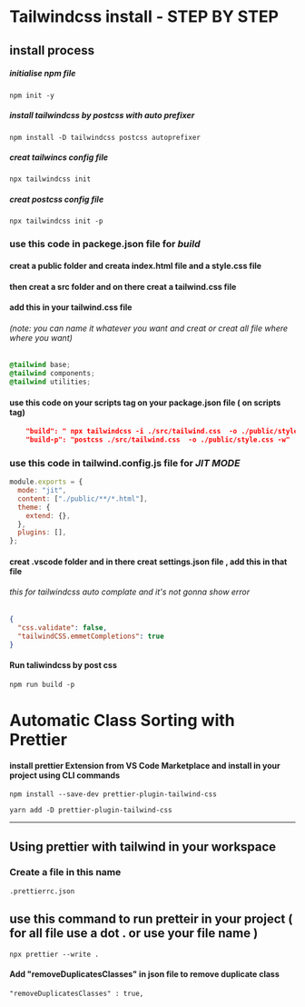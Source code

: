 # Tailwindcss install - STEP BY STEP

## install process

##### initialise npm  file

```
npm init -y
```

##### install tailwindcss by postcss with auto prefixer

```
npm install -D tailwindcss postcss autoprefixer
```

##### creat tailwincs config file

```
npx tailwindcss init
```

##### creat postcss config file 
```
npx tailwindcss init -p
```
### use this code in **packege.json** file for _build_

#### creat a public  folder  and creata index.html file  and a **style.css** file 
#### then  creat a src folder  and on there creat a **tailwind.css** file 

#### add this in your **tailwind.css** file 
###### *(note: you can name it whatever you want and creat or creat  all file where where you want)*
```css
@tailwind base;
@tailwind components;
@tailwind utilities;
```


#### use this code on  your scripts tag  on your  package.json file   ( on scripts tag)
```json
    "build": " npx tailwindcss -i ./src/tailwind.css  -o ./public/style.css -w",
    "build-p": "postcss ./src/tailwind.css  -o ./public/style.css -w"
```

### use this code in **tailwind.config.js file** for _JIT MODE_

```javaScript
module.exports = {
  mode: "jit",
  content: ["./public/**/*.html"],
  theme: {
    extend: {},
  },
  plugins: [],
};

```

#### creat .vscode folder  and in there  creat settings.json file , add this in that file 
###### this for tailwindcss auto complate and it's not gonna show error 

```json
{
  "css.validate": false,
  "tailwindCSS.emmetCompletions": true
}

```

#### Run taliwindcss by post css 

```
npm run build -p 
```


# Automatic Class Sorting with Prettier
 #### install prettier Extension from VS Code Marketplace   and install in your project  using CLI commands 
```
npm install --save-dev prettier-plugin-tailwind-css
```
 ```
 yarn add -D prettier-plugin-tailwind-css
 ```
----------
## Using prettier  with tailwind in your workspace 
### Create a file  in this name 
```
.prettierrc.json
```
## use this command to run pretteir in your project  ( for all file use a dot . or use your file name  )
```
npx prettier --write . 
```

#### Add "removeDuplicatesClasses" in  json file to remove duplicate  class  
```
"removeDuplicatesClasses" : true,
```
